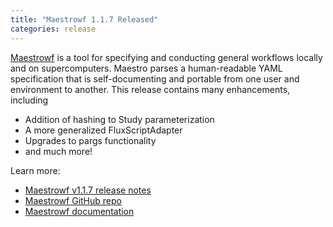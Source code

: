 ```yaml
---
title: "Maestrowf 1.1.7 Released"
categories: release
---
```


[Maestrowf](https://github.com/LLNL/maestrowf) is a tool for specifying and conducting general workflows locally and on supercomputers. Maestro parses a human-readable YAML specification that is self-documenting and portable from one user and environment to another. This release contains many enhancements, including

- Addition of hashing to Study parameterization
- A more generalized FluxScriptAdapter
- Upgrades to pargs functionality
- and much more!

Learn more:

- [Maestrowf v1.1.7 release notes](https://github.com/LLNL/maestrowf/releases/tag/v1.1.7)
- [Maestrowf GitHub repo](https://github.com/LLNL/maestrowf)
- [Maestrowf documentation](https://maestrowf.readthedocs.io/en/latest/index.html)